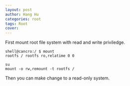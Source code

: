 ```yaml
---
layout: post
author: Hang Hu
categories: root
tags: Root 
cover: 
---
```


First mount root file system with read and write priviledge.
```
shell@cancro:/ $ mount                                                         
rootfs / rootfs ro,relatime 0 0
```
```
su
mount -o rw,remount -t rootfs /
```
Then you can make change to a read-only system.
